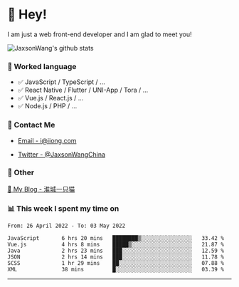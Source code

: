 # 👋 Hey!

I am just a web front-end developer and I am glad to meet you!

![JaxsonWang's github stats](https://github-readme-stats.vercel.app/api?username=JaxsonWang&&show_icons=true&&title_color=1abc9c&&icon_color=1abc9c)


### 📝 Worked language

- ✅ JavaScript / TypeScript / ...
- ✅ React Native / Flutter / UNI-App / Tora / ...
- ✅ Vue.js / React.js / ...
- ✅ Node.js / PHP / ...

### 📮 Contact Me

- [Email - i@iiong.com](mailto:i@iiong.com)

- [Twitter - @JaxsonWangChina](https://twitter.com/JaxsonWangChina)

### 🤪 Other

[📌 My Blog - 淮城一只猫](https://iiong.com)

### 📊 This week I spent my time on

<!--START_SECTION:waka-->

```text
From: 26 April 2022 - To: 03 May 2022

JavaScript       6 hrs 20 mins   ████████▒░░░░░░░░░░░░░░░░   33.42 %
Vue.js           4 hrs 8 mins    █████▒░░░░░░░░░░░░░░░░░░░   21.87 %
Java             2 hrs 23 mins   ███░░░░░░░░░░░░░░░░░░░░░░   12.59 %
JSON             2 hrs 14 mins   ███░░░░░░░░░░░░░░░░░░░░░░   11.78 %
SCSS             1 hr 29 mins    ██░░░░░░░░░░░░░░░░░░░░░░░   07.88 %
XML              38 mins         █░░░░░░░░░░░░░░░░░░░░░░░░   03.39 %
```

<!--END_SECTION:waka-->

---
